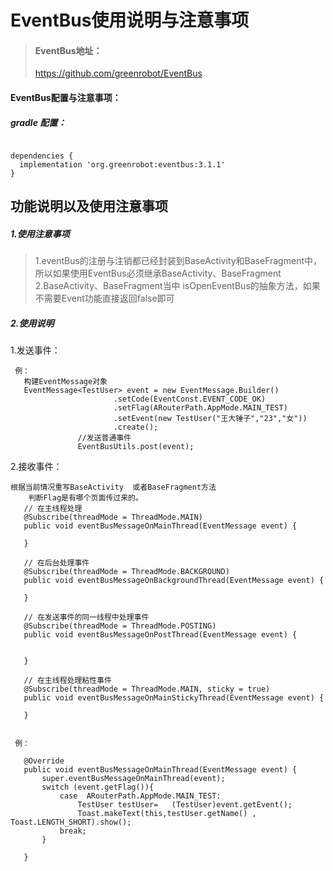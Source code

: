 # EventBus使用说明与注意事项

> #### EventBus地址：
>  https://github.com/greenrobot/EventBus

#### EventBus配置与注意事项：
##### gradle 配置：
  ```

 dependencies {
    implementation 'org.greenrobot:eventbus:3.1.1'
 } 
  ```
## 功能说明以及使用注意事项  
##### 1.使用注意事项  <br>
  >1.eventBus的注册与注销都已经封装到BaseActivity和BaseFragment中，所以如果使用EventBus必须继承BaseActivity、BaseFragment<br>
  >2.BaseActivity、BaseFragment当中 isOpenEventBus的抽象方法，如果不需要Event功能直接返回false即可<br>  
##### 2.使用说明 <br>  
   1.发送事件：
 ```
  例：
    构建EventMessage对象
    EventMessage<TestUser> event = new EventMessage.Builder()
                        .setCode(EventConst.EVENT_CODE_OK)
                        .setFlag(ARouterPath.AppMode.MAIN_TEST)
                        .setEvent(new TestUser("王大锤子","23","女"))
                        .create();
                //发送普通事件
                EventBusUtils.post(event);      
 ```
  2.接收事件：
 ```
 根据当前情况重写BaseActivity  或者BaseFragment方法  
     判断Flag是有哪个页面传过来的。
    // 在主线程处理
    @Subscribe(threadMode = ThreadMode.MAIN)
    public void eventBusMessageOnMainThread(EventMessage event) {     

    }

    // 在后台处理事件
    @Subscribe(threadMode = ThreadMode.BACKGROUND)
    public void eventBusMessageOnBackgroundThread(EventMessage event) {
      
    }

    // 在发送事件的同一线程中处理事件
    @Subscribe(threadMode = ThreadMode.POSTING)
    public void eventBusMessageOnPostThread(EventMessage event) {
      

    }

    // 在主线程处理粘性事件
    @Subscribe(threadMode = ThreadMode.MAIN, sticky = true)
    public void eventBusMessageOnMainStickyThread(EventMessage event) {
  
    }
  
  
  例：
  
    @Override
    public void eventBusMessageOnMainThread(EventMessage event) {
        super.eventBusMessageOnMainThread(event);
        switch (event.getFlag()){
            case  ARouterPath.AppMode.MAIN_TEST:
                TestUser testUser=   (TestUser)event.getEvent();
                Toast.makeText(this,testUser.getName() , Toast.LENGTH_SHORT).show();
            break;
        }

    }
  
 ```
   

 